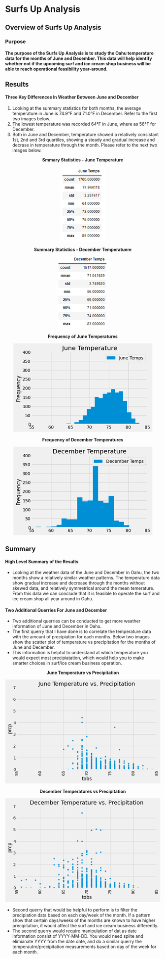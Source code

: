 # Surfs Up Analysis

## Overview of Surfs Up Analysis
### Purpose

#### The purpose of the Surfs Up Analysis is to study the Oahu temperature data for the months of June and December. This data will help identify whether not if the upcoming surf and ice cream shop business will be able to reach operational feasibility year-around.

## Results
#### Three Key Differences In Weather Between June and December
1. Looking at the summary statistics for both months, the average temperature in June is 74.9°F and 71.0°F in December. Refer to the first two images below.
2. The lowest temperature was recorded 64°F in June, where as 56°F for December.
3. Both in June and December, temperature showed a relatively consistant 1st, 2nd and 3rd quartiles, showing a steady and gradual increase and decrase in temperature through the month. Please refer to the next two images below.

<p align="center">
<b>Smmary Statistics - June Temperature</b>
</p>  
<p align="center">
  <img src="https://raw.githubusercontent.com/davidbaek90/surfs_up/main/Resources/junedata.png">
</p>

<p align="center">
<b>Summary Statistics - December Temperatuere</b>
</p>
<p align="center">
<img src="https://raw.githubusercontent.com/davidbaek90/surfs_up/main/Resources/decdata.png">
</p>

<p align="center">
<b>Frequency of June Temperatures</b>
</p>
<p align="center">
  <img src="https://raw.githubusercontent.com/davidbaek90/surfs_up/main/Resources/junetemp.png">
</p>

<p align="center">
<b>Frequency of December Temperatures</b>
</p>
<p align="center">  
  <img src="https://raw.githubusercontent.com/davidbaek90/surfs_up/main/Resources/dectemp.png">
</p>

## Summary
#### High Level Summary of the Results
- Looking at the weather data of the June and December in Oahu, the two months show a relatively similar weather patterns. The temperature data show gradual increase and decrease through the months without skewed data, and relatively symmetrical around the mean temerature. From this data we can conclude that it is feasible to operate the surf and ice cream shop all year around in Oahu.

#### Two Additional Querries For June and December
- Two additional querries can be conducted to get more weather information of June and December in Oahu.
- The first querry that I have done is to correlate the temperature data with the amount of precipiation for each months. Below two images show the scatter plot of temperature vs precipitation for the months of June and December.
- This information is helpful to understand at which temperature you would expect most precipiatation, which would help you to make smarter choices in surf/ice cream business operation.

<p align="center">
<b>June Temperature vs Precipitation</b>
</p>
<p align="center">
  <img src="https://raw.githubusercontent.com/davidbaek90/surfs_up/main/Resources/dectempvsprcp.png">
</p>

<p align="center">
<b>December Temperatures vs Precipitation</b>
</p>
<p align="center">  
  <img src="https://raw.githubusercontent.com/davidbaek90/surfs_up/main/Resources/junetempvsprcp.png">
</p>

- Second querry that would be helpful to perform is to filter the precipiation data based on each day/week of the month. If a pattern show that certain days/weeks of the months are known to have higher precipitation, it would affect the surf and ice cream business differently.
- The second querry would require manipulation of dat as date information consist of YYYY-MM-DD. You would need splite and elimianate YYYY from the date date, and do a similar querry the temperautre/precipitation measurements based on day of the week for each month.
